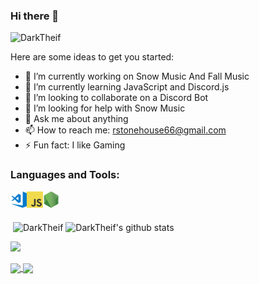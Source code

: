 ### Hi there 👋



<p align="left"> <img src="https://komarev.com/ghpvc/?username=DarkTheif" alt="DarkTheif" /> </p>

Here are some ideas to get you started:

- 🔭 I’m currently working on Snow Music And Fall Music
- 🌱 I’m currently learning JavaScript and Discord.js
- 👯 I’m looking to collaborate on a Discord Bot
- 🤔 I’m looking for help with Snow Music
- 💬 Ask me about anything
- 📫 How to reach me: rstonehouse66@gmail.com
- ⚡ Fun fact: I like Gaming



### Languages and Tools:

<img align="left" alt="Visual Studio Code" width="26px" src="https://raw.githubusercontent.com/github/explore/80688e429a7d4ef2fca1e82350fe8e3517d3494d/topics/visual-studio-code/visual-studio-code.png" />
<img align="left" alt="JavaScript" width="26px" src="https://raw.githubusercontent.com/github/explore/80688e429a7d4ef2fca1e82350fe8e3517d3494d/topics/javascript/javascript.png" />
<img align="left" alt="Node.js" width="26px" src="https://raw.githubusercontent.com/github/explore/80688e429a7d4ef2fca1e82350fe8e3517d3494d/topics/nodejs/nodejs.png" />

<br />
<br />

<p>&nbsp;<img align="center" src="https://github-readme-stats.vercel.app/api?username=DarkTheif&show_icons=true&theme=dracula&count_private=true" alt="DarkTheif" height="200"/>
<img align="center" src="https://github-readme-stats.vercel.app/api/top-langs/?username=DarkTheif&layout=compact" alt="DarkTheif's github stats" height="200"/>
<div><img src="https://github-profile-trophy.vercel.app/?username=DarkTheif&theme=dracula&count_private=true" width="1200"></div></p>







<a href="https://github.com/anuraghazra/github-readme-stats">
  <img align="center" src="https://github-readme-stats.vercel.app/api/pin/?username=DarkTheif&repo=github-readme-stats" />
</a>
<a href="https://github.com/anuraghazra/convoychat">
  <img align="center" src="https://github-readme-stats.vercel.app/api/pin/?username=DarkTheif&repo=convoychat" />
</a>


<!--
**DarkTheif/DarkTheif** is a ✨ _special_ ✨ repository because its `README.md` (this file) appears on your GitHub profile.
-->
